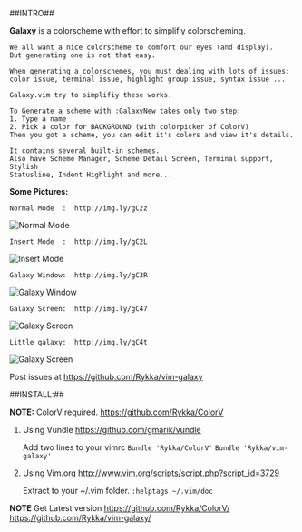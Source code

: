 ##INTRO##

**Galaxy** is a colorscheme with effort to simplifiy colorscheming.
    
    We all want a nice colorscheme to comfort our eyes (and display).
    But generating one is not that easy.

    When generating a colorschemes, you must dealing with lots of issues: 
    color issue, terminal issue, highlight group issue, syntax issue ...

    Galaxy.vim try to simplifiy these works. 

    To Generate a scheme with :GalaxyNew takes only two step:
    1. Type a name 
    2. Pick a color for BACKGROUND (with colorpicker of ColorV)
    Then you got a scheme, you can edit it's colors and view it's details.
    
    It contains several built-in schemes.
    Also have Scheme Manager, Scheme Detail Screen, Terminal support, Stylish
    Statusline, Indent Highlight and more...

    
**Some Pictures:**
        
    Normal Mode  :  http://img.ly/gC2z 
![Normal Mode](http://s3.amazonaws.com/imgly_production/3959479/large.png)

    Insert Mode  :  http://img.ly/gC2L
![Insert Mode](http://s3.amazonaws.com/imgly_production/3959491/large.png)
    
    Galaxy Window:  http://img.ly/gC3R 
![Galaxy Window](http://s3.amazonaws.com/imgly_production/3959559/large.png)

    Galaxy Screen:  http://img.ly/gC47 
![Galaxy Screen](http://s3.amazonaws.com/imgly_production/3959575/large.png)

    Little galaxy:  http://img.ly/gC4t 
![Galaxy Screen](http://s3.amazonaws.com/imgly_production/3959597/large.png)


Post issues at https://github.com/Rykka/vim-galaxy

##INSTALL:##

**NOTE:**   ColorV required. https://github.com/Rykka/ColorV

1. Using Vundle  https://github.com/gmarik/vundle 

    Add two lines to your vimrc
    `Bundle 'Rykka/ColorV'` 
    `Bundle 'Rykka/vim-galaxy'` 

2. Using Vim.org http://www.vim.org/scripts/script.php?script_id=3729

    Extract to your ~/.vim folder.
    `:helptags ~/.vim/doc`
    
**NOTE**   Get Latest version
           https://github.com/Rykka/ColorV/
           https://github.com/Rykka/vim-galaxy/
